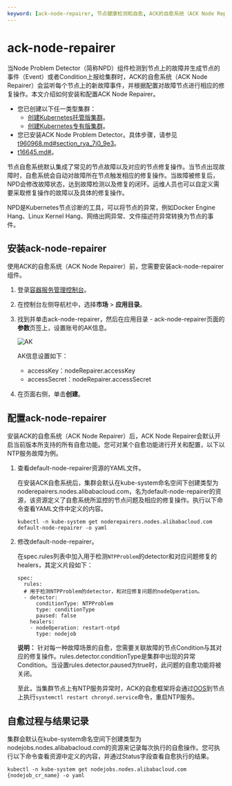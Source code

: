 ```yaml
---
keyword: [ack-node-repairer, 节点健康检测和自愈, ACK的自愈系统（ACK Node Repairer）]
---
```


# ack-node-repairer

当Node Problem Detector（简称NPD）组件检测到节点上的故障并生成节点的事件（Event）或者Condition上报给集群时，ACK的自愈系统（ACK Node Repairer）会监听每个节点上的新故障事件，并根据配置对故障节点进行相应的修复操作。本文介绍如何安装和配置ACK Node Repairer。

-   您已创建以下任一类型集群：
    -   [创建Kubernetes托管版集群](/cn.zh-CN/Kubernetes集群用户指南/集群/创建集群/创建Kubernetes托管版集群.md)。
    -   [创建Kubernetes专有版集群](/cn.zh-CN/Kubernetes集群用户指南/集群/创建集群/创建Kubernetes专有版集群.md)。
-   您已安装ACK Node Problem Detector。具体步骤，请参见[t960968.md\#section\_rya\_7i0\_9e3](/cn.zh-CN/Kubernetes集群用户指南/可观测性/监控管理/事件监控.md)。
-   [t16645.md\#](/cn.zh-CN/Kubernetes集群用户指南/集群/连接集群/通过kubectl管理Kubernetes集群.md)。

节点自愈系统默认集成了常见的节点故障以及对应的节点修复操作。当节点出现故障时，自愈系统会自动对故障所在节点触发相应的修复操作。当故障被修复后，NPD会修改故障状态，达到故障检测以及修复的闭环。运维人员也可以自定义需要采取修复操作的故障以及具体的修复操作。

NPD是Kubernetes节点诊断的工具，可以将节点的异常，例如Docker Engine Hang、Linux Kernel Hang、网络出网异常、文件描述符异常转换为节点的事件。

## 安装ack-node-repairer

使用ACK的自愈系统（ACK Node Repairer）前，您需要安装ack-node-repairer组件。

1.  登录[容器服务管理控制台](https://cs.console.aliyun.com)。

2.  在控制台左侧导航栏中，选择**市场** \> **应用目录**。

3.  找到并单击ack-node-repairer，然后在应用目录 - ack-node-repairer页面的**参数**页签上，设置账号的AK信息。

    ![AK](https://static-aliyun-doc.oss-accelerate.aliyuncs.com/assets/img/zh-CN/8429646061/p185927.png)

    AK信息设置如下：

    -   accessKey：nodeRepairer.accessKey
    -   accessSecret：nodeRepairer.accessSecret
4.  在页面右侧，单击**创建**。


## 配置ack-node-repairer

安装ACK的自愈系统（ACK Node Repairer）后，ACK Node Repairer会默认开启当前版本所支持的所有自愈功能。您可对某个自愈功能进行开关和配置，以下以NTP服务故障为例。

1.  查看default-node-repairer资源的YAML文件。

    在安装ACK自愈系统后，集群会默认在kube-system命名空间下创建类型为noderepairers.nodes.alibabacloud.com，名为default-node-repairer的资源，该资源定义了自愈系统所监控的节点问题及相应的修复操作。执行以下命令查看YAML文件中定义的内容。

    ```
    kubectl -n kube-system get noderepairers.nodes.alibabacloud.com default-node-repairer -o yaml
    ```

2.  修改default-node-repairer。

    在spec.rules列表中加入用于检测`NTPProblem`的detector和对应问题修复的healers，其定义片段如下：

    ```
    spec:
      rules:
      # 用于检测NTPProblem的detector，和对应修复问题的nodeOperation。
      - detector:
          conditionType: NTPProblem
          type: conditionType
          paused: false
        healers:
        - nodeOperation: restart-ntpd
          type: nodejob
    ```

    **说明：** 针对每一种故障场景的自愈，您需要关联故障的节点Condition与其对应的修复操作。rules.detector.conditionType是集群中出现的异常Condition。当设置rules.detector.paused为true时，此问题的自愈功能将被关闭。

    至此，当集群节点上有NTP服务异常时，ACK的自愈框架将会通过[OOS]()到节点上执行`systemctl restart chronyd.service`命令，重启NTP服务。


## 自愈过程与结果记录

集群会默认在kube-system命名空间下创建类型为nodejobs.nodes.alibabacloud.com的资源来记录每次执行的自愈操作。您可执行以下命令查看资源中定义的内容，并通过Status字段查看自愈执行的结果。

```
kubectl -n kube-system get nodejobs.nodes.alibabacloud.com {nodejob_cr_name} -o yaml
```

